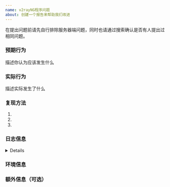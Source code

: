 ```yaml
---
name: v2rayNG程序问题
about: 创建一个报告来帮助我们改进
---
```


在提出问题前请先自行排除服务器端问题，同时也请通过搜索确认是否有人提出过相同问题。


### 预期行为
描述你认为应该发生什么

### 实际行为
描述实际发生了什么

### 复现方法
1.
2.
3.

### 日志信息
<details>

通过`adb logcat -s com.xray.ang GoLog V2rayConfigUtilGoLog Main`获取日志。请自行删减日志中可能出现的敏感信息。

如果问题可重现，建议先执行`adb logcat -c`清空系统日志再执行上述命令，再操作重现问题。
```
在这里粘贴日志
```
</details>

### 环境信息

### 额外信息（可选）

